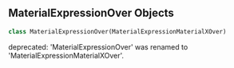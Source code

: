## MaterialExpressionOver Objects

```python
class MaterialExpressionOver(MaterialExpressionMaterialXOver)
```

deprecated: 'MaterialExpressionOver' was renamed to 'MaterialExpressionMaterialXOver'.

<a id="unreal.MaterialExpressionMaterialXOverlay"></a>